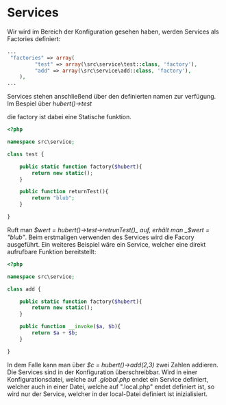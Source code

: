 # Services

Wir wird im Bereich der Konfiguration gesehen haben, werden Services als Factories definiert:
```php
...
 "factories" => array(
         "test" => array(\src\service\test::class, 'factory'),
         "add" => array(\src\service\add::class, 'factory'),
    ),
...
```

Services stehen anschließend über den definierten namen zur verfügung.
Im Bespiel über _hubert()->test_

die factory ist dabei eine Statische funktion.
```php
<?php

namespace src\service;

class test {

    public static function factory($hubert){
        return new static();
    }

    public function returnTest(){
        return "blub";
    }

}
```

Ruft man _$wert = hubert()->test->retrunTest()_ auf, erhält man _$wert = "blub"_.
Beim erstmaligen verwenden des Services wird die Facory ausgeführt. Ein weiteres Beispiel wäre ein Service, welcher eine direkt aufrufbare Funktion bereitstellt:

```php
<?php

namespace src\service;

class add {

    public static function factory($hubert){
        return new static();
    }

    public function __invoke($a, $b){
        return $a + $b;
    }

}
```

In dem Falle kann man über _$c = hubert()->add(2,3)_ zwei Zahlen addieren. Die Services sind in der Konfiguration überschreibbar. Wird in einer Konfigurationsdatei, welche auf _.global.php_ endet ein Service definiert, welcher auch in einer Datei, welche auf ".local.php" endet definiert ist, so wird nur der Service, welcher in der local-Datei definiert ist inizialisiert.